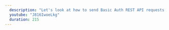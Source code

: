 ```yaml
---
  description: "Let's look at how to send Basic Auth REST API requests using Postman."
  youtube: "J816IwoeLkg"
  duration: 215
---
```

